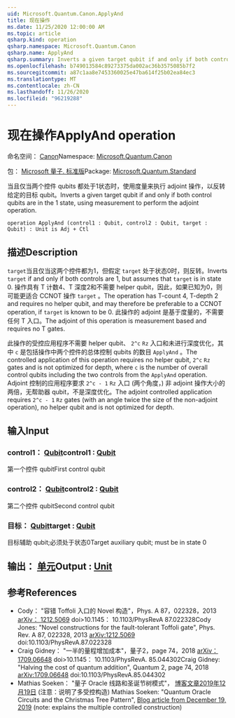 ```yaml
---
uid: Microsoft.Quantum.Canon.ApplyAnd
title: 现在操作
ms.date: 11/25/2020 12:00:00 AM
ms.topic: article
qsharp.kind: operation
qsharp.namespace: Microsoft.Quantum.Canon
qsharp.name: ApplyAnd
qsharp.summary: Inverts a given target qubit if and only if both control qubits are in the 1 state, using measurement to perform the adjoint operation.
ms.openlocfilehash: b749013584c89273375da002ac36b3575085b7f2
ms.sourcegitcommit: a87c1aa8e7453360025e47ba614f25b02ea84ec3
ms.translationtype: MT
ms.contentlocale: zh-CN
ms.lasthandoff: 11/26/2020
ms.locfileid: "96219288"
---
```

# <a name="applyand-operation"></a><span data-ttu-id="f9fd3-102">现在操作</span><span class="sxs-lookup"><span data-stu-id="f9fd3-102">ApplyAnd operation</span></span>

<span data-ttu-id="f9fd3-103">命名空间： [Canon](xref:Microsoft.Quantum.Canon)</span><span class="sxs-lookup"><span data-stu-id="f9fd3-103">Namespace: [Microsoft.Quantum.Canon](xref:Microsoft.Quantum.Canon)</span></span>

<span data-ttu-id="f9fd3-104">包： [Microsoft 量子. 标准版](https://nuget.org/packages/Microsoft.Quantum.Standard)</span><span class="sxs-lookup"><span data-stu-id="f9fd3-104">Package: [Microsoft.Quantum.Standard](https://nuget.org/packages/Microsoft.Quantum.Standard)</span></span>


<span data-ttu-id="f9fd3-105">当且仅当两个控件 qubits 都处于1状态时，使用度量来执行 adjoint 操作，以反转给定的目标 qubit。</span><span class="sxs-lookup"><span data-stu-id="f9fd3-105">Inverts a given target qubit if and only if both control qubits are in the 1 state, using measurement to perform the adjoint operation.</span></span>

```qsharp
operation ApplyAnd (control1 : Qubit, control2 : Qubit, target : Qubit) : Unit is Adj + Ctl
```


## <a name="description"></a><span data-ttu-id="f9fd3-106">描述</span><span class="sxs-lookup"><span data-stu-id="f9fd3-106">Description</span></span>

<span data-ttu-id="f9fd3-107">`target`当且仅当这两个控件都为1，但假定 `target` 处于状态0时，则反转。</span><span class="sxs-lookup"><span data-stu-id="f9fd3-107">Inverts `target` if and only if both controls are 1, but assumes that `target` is in state 0.</span></span>  <span data-ttu-id="f9fd3-108">操作具有 T 计数4、T 深度2和不需要 helper qubit，因此，如果已知为0，则可能更适合 CCNOT 操作 `target` 。</span><span class="sxs-lookup"><span data-stu-id="f9fd3-108">The operation has T-count 4, T-depth 2 and requires no helper qubit, and may therefore be preferable to a CCNOT operation, if `target` is known to be 0.</span></span>  <span data-ttu-id="f9fd3-109">此操作的 adjoint 是基于度量的，不需要任何 T 入口。</span><span class="sxs-lookup"><span data-stu-id="f9fd3-109">The adjoint of this operation is measurement based and requires no T gates.</span></span>

<span data-ttu-id="f9fd3-110">此操作的受控应用程序不需要 helper qubit、 `2^c` `Rz` 入口和未进行深度优化，其中 `c` 是包括操作中两个控件的总体控制 qubits 的数目 `ApplyAnd` 。</span><span class="sxs-lookup"><span data-stu-id="f9fd3-110">The controlled application of this operation requires no helper qubit, `2^c` `Rz` gates and is not optimized for depth, where `c` is the number of overall control qubits including the two controls from the `ApplyAnd` operation.</span></span>  <span data-ttu-id="f9fd3-111">Adjoint 控制的应用程序要求 `2^c - 1` `Rz` 入口 (两个角度，) 非 adjoint 操作大小的两倍，无帮助器 qubit，不是深度优化。</span><span class="sxs-lookup"><span data-stu-id="f9fd3-111">The adjoint controlled application requires `2^c - 1` `Rz` gates (with an angle twice the size of the non-adjoint operation), no helper qubit and is not optimized for depth.</span></span>

## <a name="input"></a><span data-ttu-id="f9fd3-112">输入</span><span class="sxs-lookup"><span data-stu-id="f9fd3-112">Input</span></span>

### <a name="control1--qubit"></a><span data-ttu-id="f9fd3-113">control1： [Qubit](xref:microsoft.quantum.lang-ref.qubit)</span><span class="sxs-lookup"><span data-stu-id="f9fd3-113">control1 : [Qubit](xref:microsoft.quantum.lang-ref.qubit)</span></span>

<span data-ttu-id="f9fd3-114">第一个控件 qubit</span><span class="sxs-lookup"><span data-stu-id="f9fd3-114">First control qubit</span></span>


### <a name="control2--qubit"></a><span data-ttu-id="f9fd3-115">control2： [Qubit](xref:microsoft.quantum.lang-ref.qubit)</span><span class="sxs-lookup"><span data-stu-id="f9fd3-115">control2 : [Qubit](xref:microsoft.quantum.lang-ref.qubit)</span></span>

<span data-ttu-id="f9fd3-116">第二个控件 qubit</span><span class="sxs-lookup"><span data-stu-id="f9fd3-116">Second control qubit</span></span>


### <a name="target--qubit"></a><span data-ttu-id="f9fd3-117">目标： [Qubit](xref:microsoft.quantum.lang-ref.qubit)</span><span class="sxs-lookup"><span data-stu-id="f9fd3-117">target : [Qubit](xref:microsoft.quantum.lang-ref.qubit)</span></span>

<span data-ttu-id="f9fd3-118">目标辅助 qubit;必须处于状态0</span><span class="sxs-lookup"><span data-stu-id="f9fd3-118">Target auxiliary qubit; must be in state 0</span></span>



## <a name="output--unit"></a><span data-ttu-id="f9fd3-119">输出： [单元](xref:microsoft.quantum.lang-ref.unit)</span><span class="sxs-lookup"><span data-stu-id="f9fd3-119">Output : [Unit](xref:microsoft.quantum.lang-ref.unit)</span></span>



## <a name="references"></a><span data-ttu-id="f9fd3-120">参考</span><span class="sxs-lookup"><span data-stu-id="f9fd3-120">References</span></span>

- <span data-ttu-id="f9fd3-121">Cody： "容错 Toffoli 入口的 Novel 构造"，Phys. A 87，022328，2013 [arXiv： 1212.5069](https://arxiv.org/abs/1212.5069) doi>10.1145： 10.1103/PhysRevA 87.022328</span><span class="sxs-lookup"><span data-stu-id="f9fd3-121">Cody Jones: "Novel constructions for the fault-tolerant Toffoli gate", Phys. Rev. A 87, 022328, 2013 [arXiv:1212.5069](https://arxiv.org/abs/1212.5069) doi:10.1103/PhysRevA.87.022328</span></span>
- <span data-ttu-id="f9fd3-122">Craig Gidney： "一半的量程增加成本"，量子2，page 74，2018 [arXiv： 1709.06648](https://arxiv.org/abs/1709.06648) doi>10.1145： 10.1103/PhysRevA. 85.044302</span><span class="sxs-lookup"><span data-stu-id="f9fd3-122">Craig Gidney: "Halving the cost of quantum addition", Quantum 2, page 74, 2018 [arXiv:1709.06648](https://arxiv.org/abs/1709.06648) doi:10.1103/PhysRevA.85.044302</span></span>
- <span data-ttu-id="f9fd3-123">Mathias Soeken： "量子 Oracle 线路和圣诞节树模式"， [博客文章2019年12月19日](https://msoeken.github.io/blog_qac.html) (注意：说明了多受控构造) </span><span class="sxs-lookup"><span data-stu-id="f9fd3-123">Mathias Soeken: "Quantum Oracle Circuits and the Christmas Tree Pattern", [Blog article from December 19, 2019](https://msoeken.github.io/blog_qac.html) (note: explains the multiple controlled construction)</span></span>